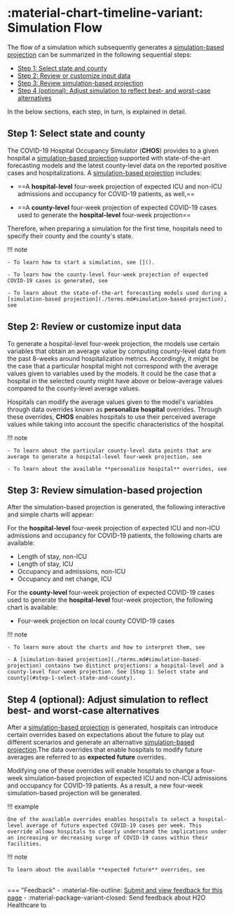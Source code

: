 # :material-chart-timeline-variant: Simulation Flow 

The flow of a simulation which subsequently generates a [simulation-based projection](./terms.md#simulation-based-projection) can be summarized in the following sequential steps: 


- [Step 1: Select state and county](#step-1-select-state-and-county) 
- [Step 2: Review or customize input data](#step-2-review-or-customize-input-data) 
- [Step 3: Review simulation-based projection](#step-3-review-simulation-based-projection)
- [Step 4 (optional): Adjust simulation to reflect best- and worst-case alternatives](#step-4-optional-adjust-simulation-to-reflect-best-and-worst-case-alternatives)

In the below sections, each step, in turn, is explained in detail. 

## Step 1: Select state and county 

The COVID-19 Hospital Occupancy Simulator (**CHOS**) provides to a given hospital a [simulation-based projection](./terms.md#simulation-based-projection) supported with state-of-the-art forecasting models and the latest county-level data on the reported positive cases and hospitalizations. A [simulation-based projection](./terms.md#simulation-based-projection) includes: 

- ==A **hospital-level** four-week projection of expected ICU and non-ICU admissions and occupancy for COVID-19 patients, as well,==

- ==A **county-level** four-week projection of expected COVID-19 cases used to generate the **hospital-level** four-week projection==

Therefore, when preparing a simulation for the first time, hospitals need to specify their county and the county's state. 

!!! note 

    - To learn how to start a simulation, see []().

    - To learn how the county-level four-week projection of expected COVID-19 cases is generated, see 

    - To learn about the state-of-the-art forecasting models used during a [simulation-based projection](./terms.md#simulation-based-projection), see 



## Step 2: Review or customize input data 

To generate a hospital-level four-week projection, the models use certain variables that obtain an average value by computing county-level data from the past 8-weeks around hospitalization metrics. Accordingly, it might be the case that a particular hospital might not correspond with the average values given to variables used by the models. It could be the case that a hospital in the selected county might have above or below-average values compared to the county-level average values.

Hospitals can modify the average values given to the model's variables through data overrides known as **personalize hospital** overrides. Through these overrides, **CHOS** enables hospitals to use their perceived average values while taking into account the specific characteristics of the hospital.

!!! note 

    - To learn about the particular county-level data points that are average to generate a hospital-level four-week projection, see 

    - To learn about the available **personalize hospital** overrides, see 





## Step 3: Review simulation-based projection

After the simulation-based projection is generated, the following interactive and simple charts will appear: 

For the **hospital-level** four-week projection of expected ICU and non-ICU admissions and occupancy for COVID-19 patients, the following charts are available: 

- Length of stay, non-ICU
- Length of stay, ICU
- Occupancy and admissions, non-ICU
- Occupancy and net change, ICU

For the **county-level** four-week projection of expected COVID-19 cases used to generate the **hospital-level** four-week projection, the following chart is available: 
    
- Four-week projection on local county COVID-19 cases

!!! note 

    - To learn more about the charts and how to interpret them, see 

    - A [simulation-based projection](./terms.md#simulation-based-projection) contains two distinct projections: a hospital-level and a county-level four-week projection. See [Step 1: Select state and county](#step-1-select-state-and-county). 

## Step 4 (optional): Adjust simulation to reflect best- and worst-case alternatives


After a [simulation-based projection](./terms.md#simulation-based-projection) is generated, hospitals can introduce certain overrides based on expectations about the future to play out different scenarios and generate an alternative [simulation-based projection](./terms.md#simulation-based-projection).The data overrides that enable hospitals to modify future averages are referred to as **expected future** overrides.  

Modifying one of these overrides will enable hospitals to change a four-week simulation-based projection of expected ICU and non-ICU admissions and occupancy for COVID-19 patients. As a result, a new four-week simulation-based projection will be generated.

!!! example 

    One of the available overrides enables hospitals to select a hospital-level average of future expected COVID-19 cases per week. This override allows hospitals to clearly understand the implications under an increasing or decreasing surge of COVID-19 cases within their facilities. 


!!! note 

	To learn about the available **expected future** overrides, see

<br>
=== "Feedback"
    - :material-file-outline: <a href="" target="_blank">Submit and view feedback for this page</a>
    - :material-package-variant-closed: Send feedback about H2O Healthcare to <niki.athanasiadou@h2o.ai>

